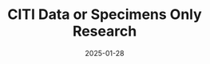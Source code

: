 ---
title: "CITI Data or Specimens Only Research"
excerpt: "Covered important aspects of research with human participant data. "
date: 2025-01-28
# image:
#   path: /assets/images/certificates/scientific-python/thumb.jpg
#   alt: "Scientific Computing with Python certificate"
link: https://www.citiprogram.org/verify/?k94e94e62-99bf-49a5-b7bf-87582baeca01-67527567
layout: single
---